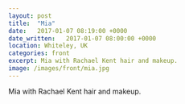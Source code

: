 ```yaml
---
layout: post
title:  "Mia"
date:   2017-01-07 08:19:00 +0000
date_written:   2017-01-07 08:00:00 +0000
location: Whiteley, UK
categories: front
excerpt: Mia with Rachael Kent hair and makeup.
image: /images/front/mia.jpg
---
```

Mia with Rachael Kent hair and makeup.
